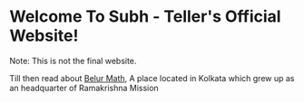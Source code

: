 <h1>Welcome To Subh - Teller's Official Website!</h1>
<p>Note: This is not the final website.</p>
<p>Till then read about <a href="https://subh-teller.github.io/Belur%20Math">Belur Math</a>, A place located in Kolkata which grew up as an headquarter of Ramakrishna Mission</p>
